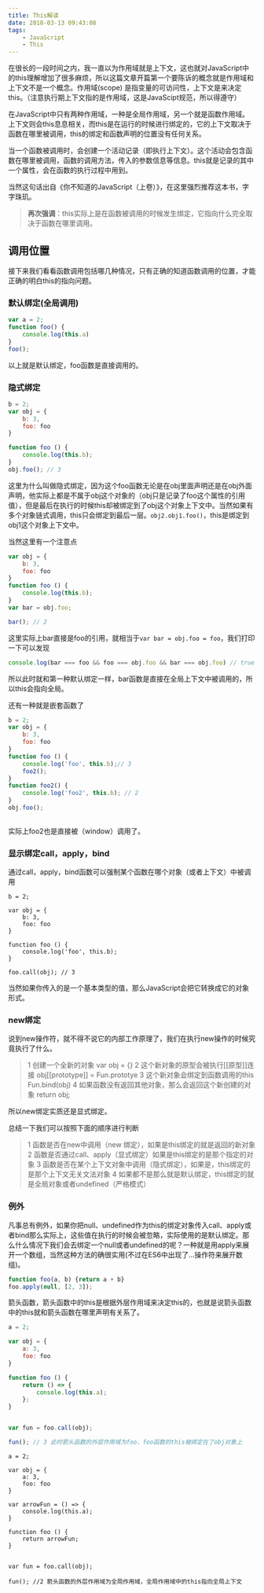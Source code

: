 ```yaml
---
title: This解读
date: 2018-03-13 09:43:08
tags: 
    - JavaScript
    - This
---
```


在很长的一段时间之内，我一直以为作用域就是上下文，这也就对JavaScript中的this理解增加了很多麻烦，所以这篇文章开篇第一个要陈诉的概念就是作用域和上下文不是一个概念。作用域(scope) 是指变量的可访问性，上下文是来决定this。（注意执行期上下文指的是作用域，这是JavaScipt规范，所以得遵守）
<!--more-->
在JavaScript中只有两种作用域，一种是全局作用域，另一个就是函数作用域。上下文则会this息息相关，而this是在运行的时候进行绑定的，它的上下文取决于函数在哪里被调用，this的绑定和函数声明的位置没有任何关系。

当一个函数被调用时，会创建一个活动记录（即执行上下文）。这个活动会包含函数在哪里被调用，函数的调用方法，传入的参数信息等信息。this就是记录的其中一个属性，会在函数的执行过程中用到。

当然这句话出自《你不知道的JavaScript（上卷）》，在这里强烈推荐这本书，字字珠玑。


> **再次强调**：this实际上是在函数被调用的时候发生绑定，它指向什么完全取决于函数在哪里调用。

## 调用位置

接下来我们看看函数调用包括哪几种情况，只有正确的知道函数调用的位置，才能正确的明白this的指向问题。

### 默认绑定(全局调用)

```javascript
var a = 2;
function foo() {
    console.log(this.a)
}
foo();
```
以上就是默认绑定，foo函数是直接调用的。

### 隐式绑定

```javascript
b = 2;
var obj = {
    b: 3,
    foo: foo
}

function foo () {
    console.log(this.b);
}
obj.foo(); // 3
```
这里为什么叫做隐式绑定，因为这个foo函数无论是在obj里面声明还是在obj外面声明，他实际上都是不属于obj这个对象的（obj只是记录了foo这个属性的引用值），但是最后在执行的时候this却被绑定到了obj这个对象上下文中。当然如果有多个对象链式调用，this只会绑定到最后一层。`obj2.obj1.foo()`，this是绑定到obj1这个对象上下文中。

当然这里有一个注意点
```javascript
var obj = {
    b: 3,
    foo: foo
}
function foo () {
    console.log(this.b);
}
var bar = obj.foo;

bar(); // 2 
```
这里实际上bar直接是foo的引用，就相当于`var bar = obj.foo = foo`，我们打印一下可以发现
```javascript
console.log(bar === foo && foo === obj.foo && bar === obj.foo) // true
```
所以此时就和第一种默认绑定一样，bar函数是直接在全局上下文中被调用的，所以this会指向全局。

还有一种就是嵌套函数了
```javascript
b = 2;
var obj = {
    b: 3,
    foo: foo
}
function foo () {
    console.log('foo', this.b);// 3
    foo2();
}
function foo2() {
    console.log('foo2', this.b); // 2
}
obj.foo();
    
```
实际上foo2也是直接被（window）调用了。

### 显示绑定call，apply，bind

通过call，apply，bind函数可以强制某个函数在哪个对象（或者上下文）中被调用
```
b = 2;

var obj = {
    b: 3,
    foo: foo
}

function foo () {
    console.log('foo', this.b);
}

foo.call(obj); // 3
```

当然如果你传入的是一个基本类型的值，那么JavaScript会把它转换成它的对象形式。

### new绑定

说到new操作符，就不得不说它的内部工作原理了，我们在执行new操作的时候究竟执行了什么。
> 1 创建一个全新的对象 var obj = {}
> 2 这个新对象的原型会被执行[[原型]]连接 obj[[prototype]] = Fun.prototye
> 3 这个新对象会绑定到函数调用的this Fun.bind(obj)
> 4 如果函数没有返回其他对象，那么会返回这个新创建的对象 return obj;

所以new绑定实质还是显式绑定。

总结一下我们可以按照下面的顺序进行判断
> 1 函数是否在new中调用（new 绑定），如果是this绑定的就是返回的新对象
> 2 函数是否通过call、apply（显式绑定）如果是this绑定的是那个指定的对象
> 3 函数是否在某个上下文对象中调用（隐式绑定），如果是，this绑定的是那个上下文无关文法对象
> 4 如果都不是那么就是默认绑定，this绑定的就是全局对象或者undefined（严格模式）

### 例外

凡事总有例外，如果你把null、undefined作为this的绑定对象传入call、apply或者bind那么实际上，这些值在执行的时候会被忽略，实际使用的是默认绑定。那么什么情况下我们会去绑定一个null或者undefined的呢？一种就是用apply来展开一个数组，当然这种方法的确很实用(不过在ES6中出现了...操作符来展开数组)。
```javascript
function foo(a, b) {return a + b}
foo.apply(null, [2, 3]);
```
箭头函数，箭头函数中的this是根据外层作用域来决定this的，也就是说箭头函数中的this就和箭头函数在哪里声明有关系了。
```javascript
a = 2;

var obj = {
    a: 3,
    foo: foo
}

function foo () {
    return () => {
        console.log(this.a);
    };  
}


var fun = foo.call(obj);

fun(); // 3 此时箭头函数的外层作用域为foo，foo函数的this被绑定在了obj对象上
```

```
a = 2;

var obj = {
    a: 3,
    foo: foo
}

var arrowFun = () => {
    console.log(this.a);
}

function foo () {
    return arrowFun;    
}


var fun = foo.call(obj);

fun(); //2 箭头函数的外层作用域为全局作用域，全局作用域中的this指向全局上下文
```

